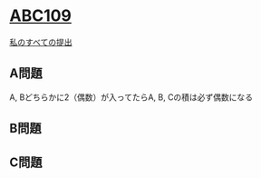 # [ABC109](https://beta.atcoder.jp/contests/abc109)  
[私のすべての提出](https://beta.atcoder.jp/contests/abc109/submissions?f.Task=&f.Language=&f.Status=&f.User=tokizo)  
  
## A問題  
A, Bどちらかに2（偶数）が入ってたらA, B, Cの積は必ず偶数になる  
  
## B問題  

## C問題  

